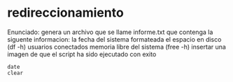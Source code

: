 # redireccionamiento
Enunciado:
genera un archivo que se llame informe.txt que contenga la siguente informacion:
la fecha del sistema formateada 
el espacio en disco (df -h)
usuarios conectados
memoria libre del sistema (free -h)
insertar una imagen de que el script ha sido ejecutado con exito


```
date
clear
```
